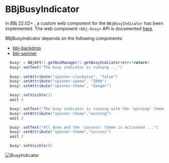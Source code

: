 # BBjBusyIndicator

in BBj 22.02+ , a custom web component for the `BBjBusyIndicator` has been implemented. 
The web component `<bbj-busy>` API is documented [here](https://basishub.github.io/basis-next/#/dwc/bbj-busy).

BBjBusyIndicator depends on the following components:

* [bbj-backdrop](https://basishub.github.io/basis-next/#/dwc/bbj-backdrop)
* [bbj-spinner](https://basishub.github.io/basis-next/#/dwc/bbj-spinner)

```Java
  busy! = BBjAPI().getBuiManager().getBusyIndicator(err=*return)
  busy!.setText("The busy indicator is running ...")
  
  busy!.setAttribute("spinner-clockwise", "false")
  busy!.setAttribute("spinner-speed", "2000")
  busy!.setAttribute("spinner-theme", "danger")

  busy!.setVisible(1)
  wait 3

  busy!.setText("The busy indicator is running with the 'warning' theme ...")
  busy!.setAttribute("spinner-theme","warning")
  wait 3

  busy!.setText("All done and the 'success' theme is activated ...")
  busy!.setAttribute("spinner-theme","success")
  wait 2

  busy!.setVisible(0)
```

![BusyIndicator](https://user-images.githubusercontent.com/4313420/174982194-90a589ff-02ce-47bb-b416-779e3615a5bb.gif)


